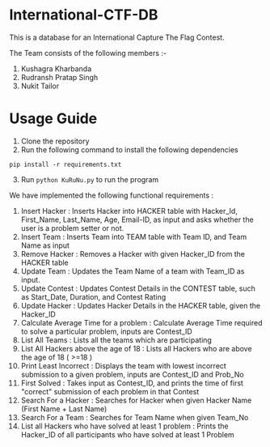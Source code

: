 # International-CTF-DB
This is a database for an International Capture The Flag Contest.

The Team consists of the following members :-

1) Kushagra Kharbanda
2) Rudransh Pratap Singh
3) Nukit Tailor

# Usage Guide
1. Clone the repository
2. Run the following command to install the following dependencies
```
pip install -r requirements.txt
```
3. Run `python KuRuNu.py` to run the program

We have implemented the following functional requirements :

1.  Insert Hacker : Inserts Hacker into HACKER table with Hacker_Id, First_Name, Last_Name, Age, Email-ID, as input and asks whether the user is a problem setter or not.
2.  Insert Team : Inserts Team into TEAM table with Team ID, and Team Name as input
3.  Remove Hacker : Removes a Hacker with given Hacker_ID from the HACKER table
4.  Update Team : Updates the Team Name of a team with Team_ID as input.
5.  Update Contest : Updates Contest Details in the CONTEST table, such as Start_Date, Duration, and Contest Rating
6.  Update Hacker : Updates Hacker Details in the HACKER table, given the Hacker_ID
7.  Calculate Average Time for a problem : Calculate Average Time required to solve a particular problem, inputs are Contest_ID
8.  List All Teams : Lists all the teams which are participating 
9.  List All Hackers above the age of 18 : Lists all Hackers who are above the age of 18 ( >=18 )
10. Print Least Incorrect : Displays the team with lowest incorrect submission to a given problem, inputs are Contest_ID and Prob_No
11. First Solved : Takes input as Contest_ID, and prints the time of first "correct" submission of each problem in that Contest 
12. Search For a Hacker : Searches for Hacker when given Hacker Name (First Name + Last Name)
13. Search For a Team : Searches for Team Name when given Team_No
14. List all Hackers who have solved at least 1 problem : Prints the Hacker_ID of all participants who have solved at least 1 Problem 



